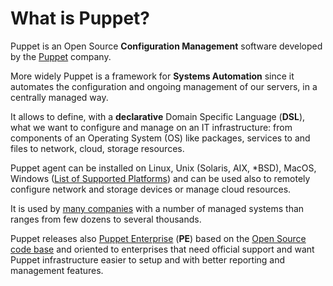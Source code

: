 # What is Puppet?

Puppet is an Open Source **Configuration Management** software developed by the [Puppet](http://www.puppet.com) company.

More widely Puppet is a framework for **Systems Automation** since it automates the configuration and ongoing management of our servers, in a centrally managed way.

It allows to define, with a **declarative** Domain Specific Language (**DSL**), what we want to configure and manage on an IT infrastructure: from components of an Operating System (OS) like packages, services to and files to network, cloud, storage resources.

Puppet agent can be installed on Linux, Unix (Solaris, AIX, \*BSD), MacOS, Windows ([List of Supported Platforms](https://puppet.com/docs/puppet/latest/system_requirements.html#reference-2673)) and can be used also to remotely configure network and storage devices or manage cloud resources.

It is used by [many companies](http://puppet.com/customers/companies/) with a number of managed systems than ranges from few dozens to several thousands.

Puppet releases also [Puppet Enterprise](https://puppet.com/puppet/puppet-enterprise) (**PE**) based on the [Open Source code base](https://github.com/puppetlabs/puppet) and oriented to enterprises that need official support and want Puppet infrastructure easier to setup and with better reporting and management features.
